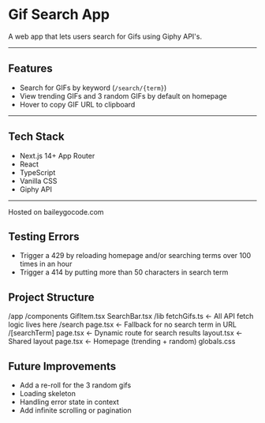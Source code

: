 # Gif Search App

A web app that lets users search for Gifs using Giphy API's.

---

## Features

- Search for GIFs by keyword (`/search/{term}`)
- View trending GIFs and 3 random GIFs by default on homepage
- Hover to copy GIF URL to clipboard

---

## Tech Stack

- Next.js 14+ App Router  
- React
- TypeScript  
- Vanilla CSS  
- Giphy API

---

Hosted on baileygocode.com

## Testing Errors
- Trigger a 429 by reloading homepage and/or searching terms over 100 times in an hour
- Trigger a 414 by putting more than 50 characters in search term


## Project Structure
/app
  /components
    GifItem.tsx
    SearchBar.tsx
  /lib
    fetchGifs.ts         ← All API fetch logic lives here
  /search
    page.tsx             ← Fallback for no search term in URL
    /[searchTerm]
      page.tsx           ← Dynamic route for search results
  layout.tsx             ← Shared layout
  page.tsx               ← Homepage (trending + random)
  globals.css

## Future Improvements
- Add a re-roll for the 3 random gifs
- Loading skeleton
- Handling error state in context
- Add infinite scrolling or pagination